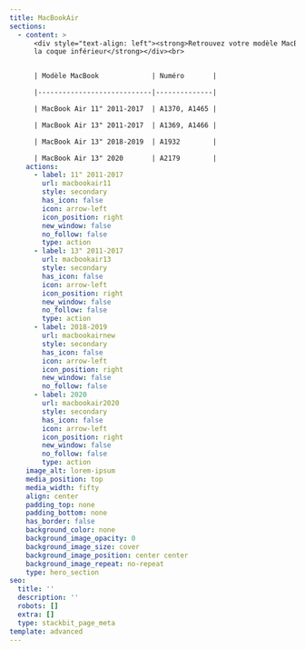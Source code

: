 ```yaml
---
title: MacBookAir
sections:
  - content: >
      <div style="text-align: left"><strong>Retrouvez votre modèle MacBook sur
      la coque inférieur</strong></div><br>


      | Modèle MacBook             | Numéro       |

      |----------------------------|--------------|

      | MacBook Air 11" 2011-2017  | A1370, A1465 |

      | MacBook Air 13" 2011-2017  | A1369, A1466 |

      | MacBook Air 13" 2018-2019  | A1932        |

      | MacBook Air 13" 2020       | A2179        |
    actions:
      - label: 11" 2011-2017
        url: macbookair11
        style: secondary
        has_icon: false
        icon: arrow-left
        icon_position: right
        new_window: false
        no_follow: false
        type: action
      - label: 13" 2011-2017
        url: macbookair13
        style: secondary
        has_icon: false
        icon: arrow-left
        icon_position: right
        new_window: false
        no_follow: false
        type: action
      - label: 2018-2019
        url: macbookairnew
        style: secondary
        has_icon: false
        icon: arrow-left
        icon_position: right
        new_window: false
        no_follow: false
      - label: 2020
        url: macbookair2020
        style: secondary
        has_icon: false
        icon: arrow-left
        icon_position: right
        new_window: false
        no_follow: false
        type: action
    image_alt: lorem-ipsum
    media_position: top
    media_width: fifty
    align: center
    padding_top: none
    padding_bottom: none
    has_border: false
    background_color: none
    background_image_opacity: 0
    background_image_size: cover
    background_image_position: center center
    background_image_repeat: no-repeat
    type: hero_section
seo:
  title: ''
  description: ''
  robots: []
  extra: []
  type: stackbit_page_meta
template: advanced
---
```

